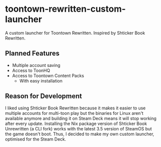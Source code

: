# toontown-rewritten-custom-launcher
A custom launcher for Toontown Rewritten. Inspired by Shticker Book Rewritten.
## Planned Features
- Multiple account saving
- Access to ToonHQ
- Access to Toontown Content Packs
  - With easy installation
## Reason for Development
I liked using Shticker Book Rewritten because it makes it easier to use multiple accounts for multi-toon play but the binaries for Linux aren't available anymore and building it on Steam Deck means it will stop working after every update. Installing the Nix package version of Shticker Book Unrewritten (a CLI fork) works with the latest 3.5 version of SteamOS but the game doesn't boot. Thus, I decided to make my own custom launcher, optimised for the Steam Deck.
